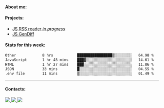 #### About me:

#### Projects:
- [JS RSS reader *in progress*](https://github.com/GKoil/frontend-project-lvl3)
- [JS GenDiff](https://github.com/GKoil/GenDiff)

#### Stats for this week:
<!--START_SECTION:waka-->

```txt
Other            8 hrs           ████████████████▒░░░░░░░░   64.98 %
JavaScript       1 hr 48 mins    ███▓░░░░░░░░░░░░░░░░░░░░░   14.61 %
HTML             1 hr 27 mins    ███░░░░░░░░░░░░░░░░░░░░░░   11.86 %
JSON             33 mins         █░░░░░░░░░░░░░░░░░░░░░░░░   04.55 %
.env file        11 mins         ▒░░░░░░░░░░░░░░░░░░░░░░░░   01.49 %
```

<!--END_SECTION:waka-->
---
#### Contacts:

<a target='_blank' title='LinkedIn' href="https://www.linkedin.com/in/gkoil/">
  <img src="https://img.shields.io/badge/LinkedIn-0077B5?style=for-the-badge&logo=linkedin&logoColor=white" />
</a>
<a target='_blank' title='Telegram' href="https://t.me/gkoil">
  <img src="https://img.shields.io/badge/Telegram-2CA5E0?style=for-the-badge&logo=telegram&logoColor=white" />
</a>
<a target='_blank' title='Gmail' href="mailto: gk.grigorev@gmail.com">
  <img src="https://img.shields.io/badge/Gmail-D14836?style=for-the-badge&logo=gmail&logoColor=white" />
</a>

